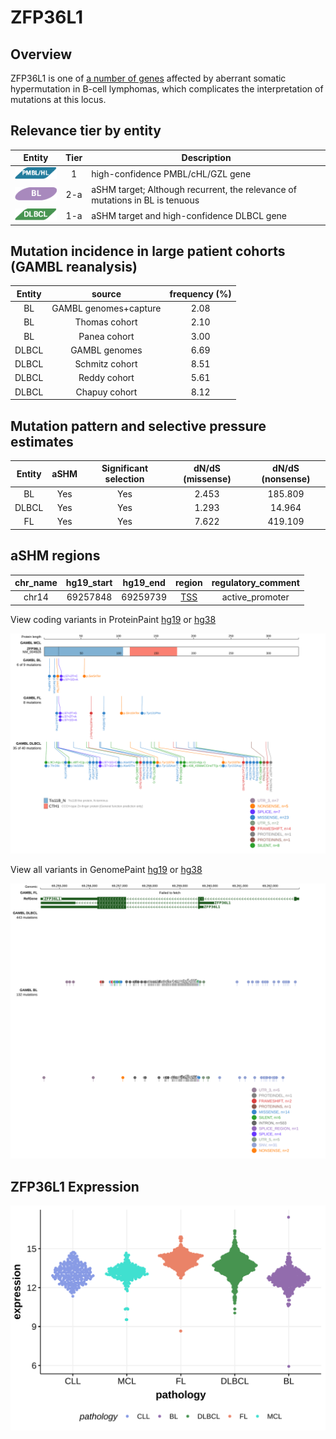 # ZFP36L1
## Overview
ZFP36L1 is one of [a number of genes](https://github.com/morinlab/LLMPP/wiki/ashm) affected by aberrant somatic hypermutation in B-cell lymphomas, which complicates the interpretation of mutations at this locus.

## Relevance tier by entity

|Entity|Tier|Description                           |
|:------:|:----:|--------------------------------------|
|![PMBL](images/icons/PMBL_tier1.png)|1|high-confidence PMBL/cHL/GZL gene|
|![BL](images/icons/BL_tier2.png)    |2-a | aSHM target; Although recurrent, the relevance of mutations in BL is tenuous |
|![DLBCL](images/icons/DLBCL_tier1.png) |1-a | aSHM target and high-confidence DLBCL gene            |

## Mutation incidence in large patient cohorts (GAMBL reanalysis)

|Entity|source               |frequency (%)|
|:------:|:---------------------:|:-------------:|
|BL    |GAMBL genomes+capture|2.08         |
|BL    |Thomas cohort        |2.10         |
|BL    |Panea cohort         |3.00         |
|DLBCL |GAMBL genomes        |6.69         |
|DLBCL |Schmitz cohort       |8.51         |
|DLBCL |Reddy cohort         |5.61         |
|DLBCL |Chapuy cohort        |8.12         |

## Mutation pattern and selective pressure estimates

|Entity|aSHM|Significant selection|dN/dS (missense)|dN/dS (nonsense)|
|:------:|:----:|:---------------------:|:----------------:|:----------------:|
|BL    |Yes |Yes                  |2.453           |185.809         |
|DLBCL |Yes |Yes                  |1.293           | 14.964         |
|FL    |Yes |Yes                  |7.622           |419.109         |

## aSHM regions

|chr_name|hg19_start|hg19_end|region                                                                                    |regulatory_comment|
|:--------:|:----------:|:--------:|:------------------------------------------------------------------------------------------:|:------------------:|
|chr14   |69257848  |69259739|[TSS](https://genome.ucsc.edu/s/rdmorin/GAMBL%20hg19?position=chr14%3A69257848%2D69259739)|active_promoter   |


View coding variants in ProteinPaint [hg19](https://morinlab.github.io/LLMPP/GAMBL/ZFP36L1_protein.html)  or [hg38](https://morinlab.github.io/LLMPP/GAMBL/ZFP36L1_protein_hg38.html)

![image](images/proteinpaint/ZFP36L1_NM_004926.svg)

View all variants in GenomePaint [hg19](https://morinlab.github.io/LLMPP/GAMBL/ZFP36L1.html)  or [hg38](https://morinlab.github.io/LLMPP/GAMBL/ZFP36L1_hg38.html)

![image](images/proteinpaint/ZFP36L1.svg)
## ZFP36L1 Expression
![image](images/gene_expression/ZFP36L1_by_pathology.svg)
<!-- ORIGIN: morinFrequentMutationHistonemodifying2011 -->
